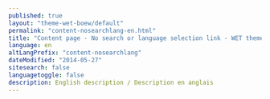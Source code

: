 ```yaml
---
published: true
layout: "theme-wet-boew/default"
permalink: "content-nosearchlang-en.html"
title: "Content page - No search or language selection link - WET theme"
language: en
altLangPrefix: "content-nosearchlang"
dateModified: "2014-05-27"
sitesearch: false
languagetoggle: false
description: English description / Description en anglais
---
```


